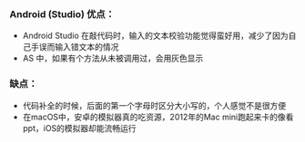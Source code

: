 

### Android (Studio) 优点：

- Android Studio 在敲代码时，输入的文本校验功能觉得蛮好用，减少了因为自己手误而输入错文本的情况
- AS 中，如果有个方法从未被调用过，会用灰色显示

### 缺点：

- 代码补全的时候，后面的第一个字母时区分大小写的，个人感觉不是很方便
- 在macOS中，安卓的模拟器真的吃资源，2012年的Mac mini跑起来卡的像看ppt，iOS的模拟器却能流畅运行